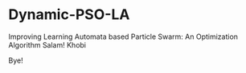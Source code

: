 # Dynamic-PSO-LA
Improving Learning Automata based Particle Swarm: An Optimization Algorithm
Salam!
Khobi



Bye!

